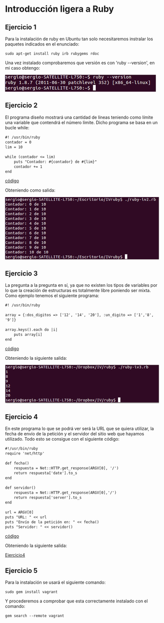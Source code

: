 # Introducción ligera a Ruby


## Ejercicio 1

Para la instalación de ruby en Ubuntu tan solo necesitaremos instralar los paquetes indicados en el enunciado:

    sudo apt-get install ruby irb rubygems rdoc
    
Una vez instalado comprobaremos que versión es con 'ruby --version', en mi caso obtengo:

![Ejercicio1](https://github.com/SergioMGamarra/IV---13-14/blob/master/Ruby-complem/Ejercicio1.png?raw=true)

## Ejercicio 2

El programa diseño mostrará una cantidad de líneas teniendo como límite una variable que contendrá el número límite. Dicho programa se basa en un bucle while:

    #! /usr/bin/ruby
    contador = 0
    lim = 10
    
    while (contador <= lim)
    	puts "Contador: #{contador} de #{lim}" 
    	contador += 1
    end

[código](https://github.com/SergioMGamarra/IV---13-14/blob/master/Ruby-complem/ruby-iv2.rb)

Obteniendo como salida:

![Ejercicio2](https://github.com/SergioMGamarra/IV---13-14/blob/master/Ruby-complem/salidaEj2.png?raw=true)

## Ejercicio 3

La pregunta a la pregunta en sí, ya que no existen los tipos de variables por lo que la creación de estructuras es totalmente libre poniendo ser mixta. Como ejemplo tenemos el siguiente programa:
    
    #! /usr/bin/ruby

    array = {:dos_digitos => ['12', '14', '20'], :un_digito => ['1','8', '9']}
    
    array.keys().each do |i|
    	puts array[i]
    end

[código](https://github.com/SergioMGamarra/IV---13-14/blob/master/Ruby-complem/ruby-iv3.rb)

Obteniendo la siguiente salida:

![Ejercicio3](https://github.com/SergioMGamarra/IV---13-14/blob/master/Ruby-complem/ejer3.png?raw=true)

## Ejercicio 4

En este programa lo que se podrá ver será la URL que se quiera utilizar, la fecha de envío de la petición y el servidor del sitio web que hayamos utilizado. Todo esto se consigue con el siguiente código:

    #!/usr/bin/ruby
    require 'net/http'

	def fecha()
		respuesta = Net::HTTP.get_response(ARGV[0], '/')
		return respuesta['date'].to_s
	end

    def servidor()
        respuesta = Net::HTTP.get_response(ARGV[0],'/')     
        return respuesta['server'].to_s
    end

    url = ARGV[0]
    puts "URL: " << url
    puts "Envío de la petición en: " << fecha()
    puts "Servidor: " << servidor()

[código]([código](https://github.com/SergioMGamarra/IV---13-14/blob/master/Ruby-complem/ruby-iv4.rb))

Obteniendo la siguiente salida:

[Ejercicio4](https://github.com/SergioMGamarra/IV---13-14/blob/master/Ruby-complem/ej4.png?raw=true)


## Ejercicio 5

Para la instalación se usará el siguiente comando:

    sudo gem install vagrant
    
Y procederemos a comprobar que esta correctamente instalado con el comando:

    gem search --remote vagrant



